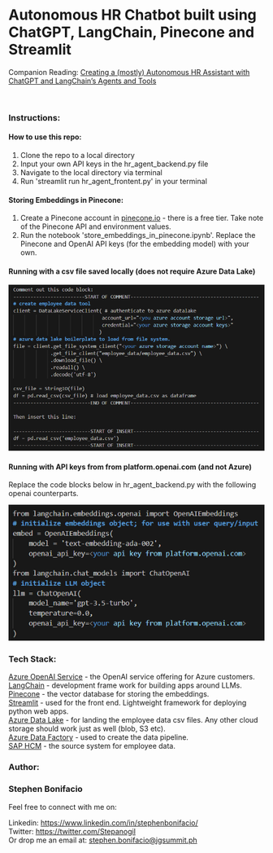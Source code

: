 # Autonomous HR Chatbot built using ChatGPT, LangChain, Pinecone and Streamlit




Companion Reading: [Creating a (mostly) Autonomous HR Assistant with ChatGPT and LangChain’s Agents and Tools](https://medium.com/@stephen.bonifacio/creating-a-mostly-autonomous-hr-assistant-with-chatgpt-and-langchains-agents-and-tools-1cdda0aa70ef)

<br>

### Instructions:

#### How to use this repo:

1. Clone the repo to a local directory  
2. Input your own API keys in the hr_agent_backend.py file  
3. Navigate to the local directory via terminal  
4. Run 'streamlit run hr_agent_frontent.py' in your terminal

#### Storing Embeddings in Pinecone:

1. Create a Pinecone account in [pinecone.io](pinecone.io) - there is a free tier.  Take note of the Pinecone API and environment values.
2. Run the notebook 'store_embeddings_in_pinecone.ipynb'. Replace the Pinecone and OpenAI API keys (for  the embedding model) with your own.


#### Running with a csv file saved locally (does not require Azure Data Lake)

![nodl](img/nodl.png)

#### Running with API keys from from platform.openai.com (and not Azure)
Replace the code blocks below in hr_agent_backend.py with the following openai counterparts.

![openaiapi](img/openaiapi.png)

### Tech Stack:

[Azure OpenAI Service](https://azure.microsoft.com/en-us/products/cognitive-services/openai-service) - the OpenAI service offering for Azure customers.  
[LangChain](https://python.langchain.com/docs/get_started/introduction.html) - development frame work for building apps around LLMs.    
[Pinecone](https://www.pinecone.io/) - the vector database for storing the embeddings.  
[Streamlit](https://streamlit.io/) - used for the front end. Lightweight framework for deploying python web apps.  
[Azure Data Lake](https://azure.microsoft.com/en-us/solutions/data-lake) - for landing the employee data csv files. Any other cloud storage should work just as well (blob, S3 etc).    
[Azure Data Factory](https://azure.microsoft.com/en-ca/products/data-factory/) - used to create the data pipeline.  
[SAP HCM](https://www.sap.com/sea/products/hcm/what-is-sap-hr.html) - the source system for employee data.   

### Author:

### Stephen Bonifacio

Feel free to connect with me on:

Linkedin: https://www.linkedin.com/in/stephenbonifacio/  
Twitter: https://twitter.com/Stepanogil  
Or drop me an email at: stephen.bonifacio@jgsummit.ph
